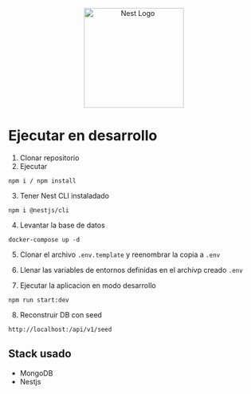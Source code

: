 <p align="center">
  <a href="http://nestjs.com/" target="blank"><img src="https://nestjs.com/img/logo-small.svg" width="200" alt="Nest Logo" /></a>
</p>

# Ejecutar en desarrollo
1. Clonar repositorio
2. Ejecutar
```
npm i / npm install
```
3. Tener Nest CLI instaladado

```
npm i @nestjs/cli
```

4. Levantar la base de datos

```
docker-compose up -d
```
5. Clonar el archivo ```.env.template``` y reenombrar la copia a ```.env```

6. Llenar las variables de entornos definidas en el archivp creado ```.env```


7. Ejecutar la aplicacion en modo desarrollo
```
npm run start:dev
```

8. Reconstruir DB con seed

```
http://localhost:/api/v1/seed
```


## Stack usado

* MongoDB
* Nestjs